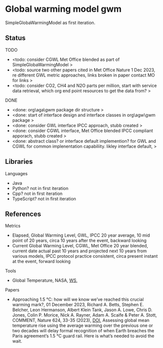 # Global warming model gwm

SimpleGlobaWarmingModel as first iteration.

## Status

TODO
* <todo: consider CGWL Met Office blended as part of SimpleGlobaWarmingModel >
* <todo: source two other papers cited in Met Office Nature 1 Dec 2023, re different GWL metric approaches, links broken in paper contact MO for links >
* <todo: consider CO2, CH4 and N2O parts per million, start with service data retrieval, which org end point resources to get the data from? >

DONE
* <done: org\aga\gwm package dir structure >
* <done: start of interface design and interface classes in org\agw\gwm package >
* <done: consider GWL interface IPCC approach, stubb created >
* <done: consider CGWL interface, Met Office blended IPCC compliant apporach, stubb created >
* <done: abstract class? or interface default implemention? for GWL and CGWL for common implenentation capabiliity. likley interface default, >

## Libraries

Languages
* Java
* Python? not in first iteration
* Cpp? not in first iteration
* TypeScript? not in first iteration

## References

Metrics
* Elapsed, Global Warming Level, GWL, IPCC 20 year average, 10 mid point of 20 years, circa 10 years after the event, backward looking
* Current Global Warming Level, CGWL, Met Office 20 year blended, current date actual past 10 years and projected next 10 years from various models, IPCC protocol practice consistent, circa present instant at the event, forward looking

Tools
* Global Temperature, NASA, [WS](https://climate.nasa.gov/vital-signs/global-temperature/?intent=121), 

Papers
* Approaching 1.5 °C: how will we know we’ve reached this crucial warming mark?, 01 December 2023, Richard A. Betts, Stephen E. Belcher, Leon Hermanson, Albert Klein Tank, Jason A. Lowe, Chris D. Jones, Colin P. Morice, Nick A. Rayner, Adam A. Scaife & Peter A. Stott, COMMENT, Nature 624, 33-35 (2023), [DOI](https://doi.org/10.1038/d41586-023-03775-z), Assessing global mean temperature rise using the average warming over the previous one or two decades will delay formal recognition of when Earth breaches the Paris agreement’s 1.5 °C guard rail. Here is what’s needed to avoid the wait.
